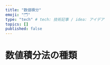 ```yaml
---
title: "数値積分"
emoji: "🗂"
type: "tech" # tech: 技術記事 / idea: アイデア
topics: []
published: false
---
```


# 数値積分法の種類
